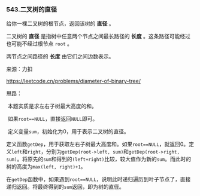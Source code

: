 ### 543.二叉树的直径

给你一棵二叉树的根节点，返回该树的 **直径** 。

二叉树的 **直径** 是指树中任意两个节点之间最长路径的 **长度** 。这条路径可能经过也可能不经过根节点 `root` 。

两节点之间路径的 **长度** 由它们之间边数表示。

来源：力扣

https://leetcode.cn/problems/diameter-of-binary-tree/





思路：

​	本题实质是求左右子树最大高度的和。

​	如果`root==NULL`，直接返回`NULL`即可。

​	定义变量`sum`，初始化为0，用于表示二叉树的直径。

​	定义函数`getDep`，用于获取左右子树最大高度和。如果`root==NULL`，就返回0。定义`left`和`right`，分别为`getDep(root->left, sum)`和`getDep(root->right, sum)`。将原先的`sum`和得到的`(left+right)`比较，较大值作为新的`sum`。而此时的树的高度为`max(left, right)+1`。

​		在`getDep`函数中，如果遇到`root==NULL`，说明此时递归遍历到叶子节点了，直接递归返回。将最终得到的`sum`返回，即为树的直径。

​	